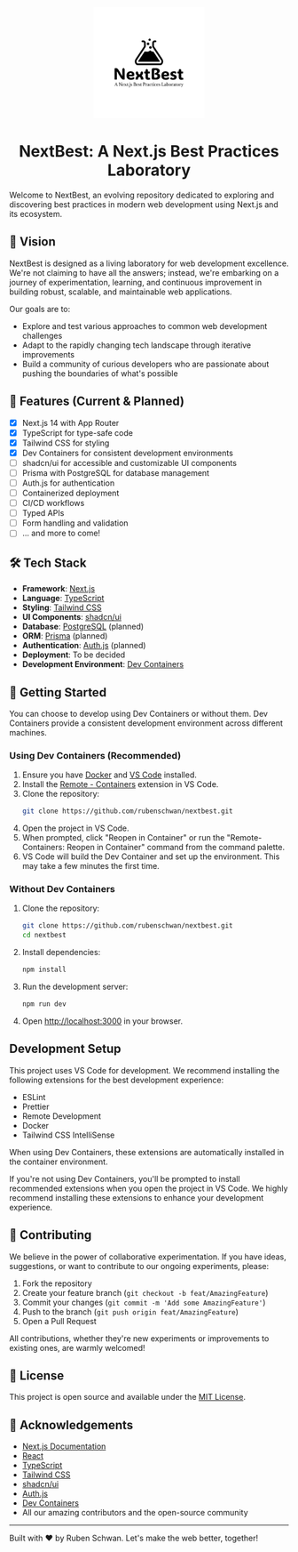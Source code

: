 <div align="center">

<picture>
  <source media="(prefers-color-scheme: dark)" srcset="public/images/logo/logo_light.svg">
  <source media="(prefers-color-scheme: light)" srcset="public/images/logo/logo_dark.svg">
  <img width="200" height="200" alt="NextBest Logo" src="public/images/logo/logo_light.svg">
</picture>

# NextBest: A Next.js Best Practices Laboratory
</div>

Welcome to NextBest, an evolving repository dedicated to exploring and discovering best practices in modern web development using Next.js and its ecosystem.

## 🧪 Vision

NextBest is designed as a living laboratory for web development excellence. We're not claiming to have all the answers; instead, we're embarking on a journey of experimentation, learning, and continuous improvement in building robust, scalable, and maintainable web applications.

Our goals are to:
- Explore and test various approaches to common web development challenges
- Adapt to the rapidly changing tech landscape through iterative improvements
- Build a community of curious developers who are passionate about pushing the boundaries of what's possible

## 🚀 Features (Current & Planned)

- [x] Next.js 14 with App Router
- [x] TypeScript for type-safe code
- [x] Tailwind CSS for styling
- [x] Dev Containers for consistent development environments
- [ ] shadcn/ui for accessible and customizable UI components
- [ ] Prisma with PostgreSQL for database management
- [ ] Auth.js for authentication
- [ ] Containerized deployment
- [ ] CI/CD workflows
- [ ] Typed APIs
- [ ] Form handling and validation
- [ ] ... and more to come!

## 🛠 Tech Stack

- **Framework**: [Next.js](https://nextjs.org/)
- **Language**: [TypeScript](https://www.typescriptlang.org/)
- **Styling**: [Tailwind CSS](https://tailwindcss.com/)
- **UI Components**: [shadcn/ui](https://ui.shadcn.com/)
- **Database**: [PostgreSQL](https://www.postgresql.org/) (planned)
- **ORM**: [Prisma](https://www.prisma.io/) (planned)
- **Authentication**: [Auth.js](https://authjs.dev/) (planned)
- **Deployment**: To be decided
- **Development Environment**: [Dev Containers](https://code.visualstudio.com/docs/devcontainers/containers)

## 🚦 Getting Started

You can choose to develop using Dev Containers or without them. Dev Containers provide a consistent development environment across different machines.

### Using Dev Containers (Recommended)

1. Ensure you have [Docker](https://www.docker.com/products/docker-desktop) and [VS Code](https://code.visualstudio.com/) installed.
2. Install the [Remote - Containers](https://marketplace.visualstudio.com/items?itemName=ms-vscode-remote.remote-containers) extension in VS Code.
3. Clone the repository:
   ```bash
   git clone https://github.com/rubenschwan/nextbest.git
   ```
4. Open the project in VS Code.
5. When prompted, click "Reopen in Container" or run the "Remote-Containers: Reopen in Container" command from the command palette.
6. VS Code will build the Dev Container and set up the environment. This may take a few minutes the first time.

### Without Dev Containers

1. Clone the repository:
   ```bash
   git clone https://github.com/rubenschwan/nextbest.git
   cd nextbest
   ```
2. Install dependencies:
   ```bash
   npm install
   ```
3. Run the development server:
   ```bash
   npm run dev
   ```

4. Open [http://localhost:3000](http://localhost:3000) in your browser.

## Development Setup

This project uses VS Code for development. We recommend installing the following extensions for the best development experience:

- ESLint
- Prettier
- Remote Development
- Docker
- Tailwind CSS IntelliSense

When using Dev Containers, these extensions are automatically installed in the container environment.

If you're not using Dev Containers, you'll be prompted to install recommended extensions when you open the project in VS Code. We highly recommend installing these extensions to enhance your development experience.

## 🤝 Contributing

We believe in the power of collaborative experimentation. If you have ideas, suggestions, or want to contribute to our ongoing experiments, please:

1. Fork the repository
2. Create your feature branch (`git checkout -b feat/AmazingFeature`)
3. Commit your changes (`git commit -m 'Add some AmazingFeature'`)
4. Push to the branch (`git push origin feat/AmazingFeature`)
5. Open a Pull Request

All contributions, whether they're new experiments or improvements to existing ones, are warmly welcomed!

## 📜 License

This project is open source and available under the [MIT License](LICENSE).

## 🙏 Acknowledgements

- [Next.js Documentation](https://nextjs.org/docs)
- [React](https://reactjs.org/)
- [TypeScript](https://www.typescriptlang.org/)
- [Tailwind CSS](https://tailwindcss.com/)
- [shadcn/ui](https://ui.shadcn.com/)
- [Auth.js](https://authjs.dev/)
- [Dev Containers](https://code.visualstudio.com/docs/devcontainers/containers)
- All our amazing contributors and the open-source community

---

Built with ❤️ by Ruben Schwan. Let's make the web better, together!